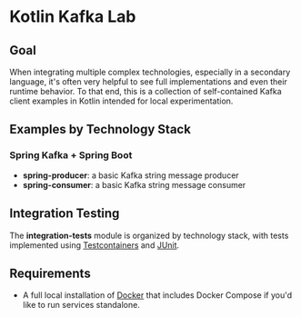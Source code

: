 # Kotlin Kafka Lab

## Goal

When integrating multiple complex technologies, especially in a secondary language, it's often very helpful to see full implementations and even their runtime behavior. To that end, this is a collection of self-contained Kafka client examples in Kotlin intended for local experimentation.

## Examples by Technology Stack

### Spring Kafka + Spring Boot
* **spring-producer**: a basic Kafka string message producer
* **spring-consumer**: a basic Kafka string message consumer

## Integration Testing
The **integration-tests** module is organized by technology stack, with tests implemented using [Testcontainers](https://testcontainers.org) and [JUnit](https://junit.org).

## Requirements

* A full local installation of [Docker](https://www.docker.com/products/docker-desktop) that includes Docker Compose if you'd like to run services standalone.
